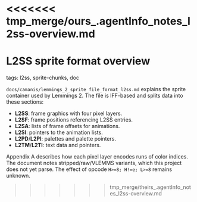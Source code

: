 <<<<<<< tmp_merge/ours_.agentInfo_notes_l2ss-overview.md
=======
# L2SS sprite format overview

tags: l2ss, sprite-chunks, doc

`docs/camanis/lemmings_2_sprite_file_format_l2ss.md` explains the sprite container used by Lemmings 2. The file is IFF-based and splits data into these sections:
- **L2SS**: frame graphics with four pixel layers.
- **L2SF**: frame positions referencing L2SS entries.
- **L2SA**: lists of frame offsets for animations.
- **L2SI**: pointers to the animation lists.
- **L2PD**/**L2PI**: palettes and palette pointers.
- **L2TM**/**L2TI**: text data and pointers.

Appendix A describes how each pixel layer encodes runs of color indices. The document notes stripped/raw/VLEMMS variants, which this project does not yet parse. The effect of opcode `H>=8; H!=e; L>=8` remains unknown.

>>>>>>> tmp_merge/theirs_.agentInfo_notes_l2ss-overview.md
